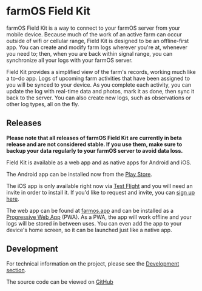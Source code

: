 # farmOS Field Kit

farmOS Field Kit is a way to connect to your farmOS server from your mobile
device. Because much of the work of an active farm can occur outside of wifi or
cellular range, Field Kit is designed to be an offline-first app. You can create
and modify farm logs wherever you're at, whenever you need to; then, when you
are back within signal range, you can synchronize all your logs with your farmOS
server.

Field Kit provides a simplified view of the farm's records, working much like a
to-do app. Logs of upcoming farm activities that have been assigned to you will
be synced to your device. As you complete each activity, you can update the log
with real-time data and photos, mark it as done, then sync it back to the
server. You can also create new logs, such as observations or other log types,
all on the fly.

## Releases

**Please note that all releases of farmOS Field Kit are currently in beta release
and are not considered stable. If you use them, make sure to backup your data
regularly to your farmOS server to avoid data loss.**

Field Kit is available as a web app and as native apps for Android and iOS.

The Android app can be installed now from the [Play Store].

The iOS app is only available right now via [Test Flight] and you will need an
invite in order to install it. If you'd like to request and invite, you can
[sign up here].

The web app can be found at [farmos.app] and can be installed as a
[Progressive Web App] (PWA). As a PWA, the app will work offline and your logs
will be stored in between uses. You can even add the app to your device's home
screen, so it can be launched just like a native app.

## Development

For technical information on the project, please see the [Development section].

The source code can be viewed on [GitHub]


[Play Store]: https://play.google.com/store/apps/details?id=org.farmos.app
[Test Flight]: https://developer.apple.com/testflight/
[sign up here]: https://testflight.apple.com/join/A35xRBwE
[farmos.app]: https://farmos.app
[Progressive Web App]: https://developers.google.com/web/progressive-web-apps/
[Development Section]: /development/client
[GitHub]: https://github.com/farmOS/farmOS-client